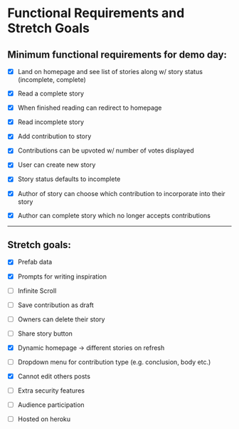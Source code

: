 # Functional Requirements and Stretch Goals

## Minimum functional requirements for demo day:

* [x] Land on homepage and see list of stories along w/ story status (incomplete, complete)

* [x] Read a complete story

* [x] When finished reading can redirect to homepage

* [x] Read incomplete story

* [x] Add contribution to story

* [x] Contributions can be upvoted w/ number of votes displayed

* [x] User can create new story

* [x] Story status defaults to incomplete

* [x] Author of story can choose which contribution to incorporate into their story

* [x] Author can complete story which no longer accepts contributions
 
------------------

## Stretch goals:

* [x] Prefab data

* [x] Prompts for writing inspiration

* [ ] Infinite Scroll

* [ ] Save contribution as draft

* [ ] Owners can delete their story

* [ ] Share story button

* [x] Dynamic homepage -> different stories on refresh

* [ ] Dropdown menu for contribution type (e.g. conclusion, body etc.)

* [x] Cannot edit others posts

* [ ] Extra security features

* [ ] Audience participation

* [ ] Hosted on heroku
